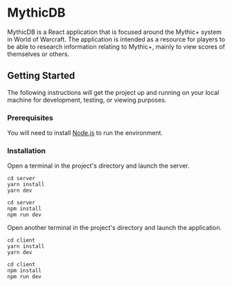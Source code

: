 # MythicDB

MythicDB is a React application that is focused around the Mythic+ system in World of Warcraft. The application is intended as a resource for players to be able to research information relating to Mythic+, mainly to view scores of themselves or others.

## Getting Started

The following instructions will get the project up and running on your local machine for development, testing, or viewing purposes.

### Prerequisites

You will need to install [Node.js](https://nodejs.org/en) to run the environment.

### Installation

Open a terminal in the project's directory and launch the server.

```console
cd server
yarn install
yarn dev

cd server
npm install
npm run dev
```

Open another terminal in the project's directory and launch the application.

```console
cd client
yarn install
yarn dev

cd client
npm install
npm run dev
```
